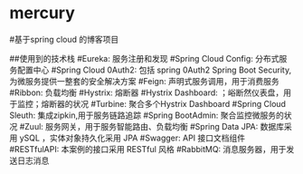 # mercury
#基于spring cloud 的博客项目

##使用到的技术栈
#Eureka: 服务注册和发现
#Spring Cloud Config: 分布式服务配置中心
#Spring Cloud 0Auth2: 包括 spring 0Auth2 Spring Boot Security,为微服务提供一整套的安全解决方案
#Feign: 声明式服务调用，用于消费服务
#Ribbon: 负载均衡
#Hystrix: 熔断器
#Hystrix Dashboard: ；峪断然仪表盘，用于监控；熔断器的状况
#Turbine: 聚合多个Hystrix Dashboard
#Spring Cloud Sleuth: 集成zipkin,用于服务链路追踪
#Spring BootAdmin: 聚合监控微服务的状况
#Zuul: 服务网关，用于服务智能路由、负载均衡
#Spring Data JPA: 数据库采用 ySQL ，实体对象持久化采用 JPA
#Swagger: API 接口文档组件
#RESTfulAPI: 本案例的接口采用 RESTful 风格
#RabbitMQ: 消息服务器，用于发送日志消息





